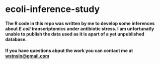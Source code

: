 # ecoli-inference-study

#### The R code in this repo was written by me to develop some inferences about *E.coli* transcriptomics under antibiotic stress. I am unfortunatly unable to publish the data used as it is apart of a yet unpublished database.

#### If you have questions abput the work you can contact me at wstnsln@gmail.com
